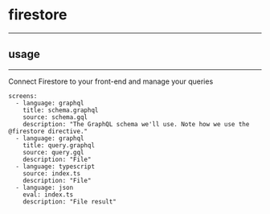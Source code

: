 # firestore
---

## usage
---

Connect Firestore to your front-end and manage your queries

```screens
screens:
  - language: graphql
    title: schema.graphql
    source: schema.gql
    description: "The GraphQL schema we'll use. Note how we use the @firestore directive."
  - language: graphql
    title: query.graphql
    source: query.gql
    description: "File"
  - language: typescript
    source: index.ts
    description: "File"
  - language: json
    eval: index.ts
    description: "File result"
```
